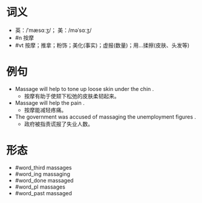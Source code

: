 # 词义
- 英：/ˈmæsɑːʒ/； 美：/məˈsɑːʒ/
- #n 按摩
- #vt 按摩；推拿；粉饰；美化(事实)；虚报(数量)；用…揉擦(皮肤、头发等)
# 例句
- Massage will help to tone up loose skin under the chin .
	- 按摩有助于使颏下松弛的皮肤柔韧起来。
- Massage will help the pain .
	- 按摩能减轻疼痛。
- The government was accused of massaging the unemployment figures .
	- 政府被指责谎报了失业人数。
# 形态
- #word_third massages
- #word_ing massaging
- #word_done massaged
- #word_pl massages
- #word_past massaged
